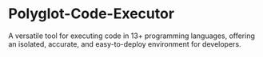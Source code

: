 # Polyglot-Code-Executor
A versatile tool for executing code in 13+ programming languages, offering an isolated, accurate, and easy-to-deploy environment for developers.
